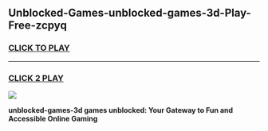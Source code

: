
## Unblocked-Games-unblocked-games-3d-Play-Free-zcpyq
<h3>
<a href="https://premium76.site?title=unblocked-games-3d&ref=19M">CLICK TO PLAY</a></h3>
<hr>

<h3>
<a href="https://premium76.site?title=unblocked-games-3d&ref=19M">CLICK 2 PLAY</a>
  
</h3>

<a href="https://premium76.site?title=unblocked-games-3d&ref=19M"><img src="https://clearcache.store/games.png"></a>


**unblocked-games-3d games unblocked: Your Gateway to Fun and Accessible Online Gaming**
